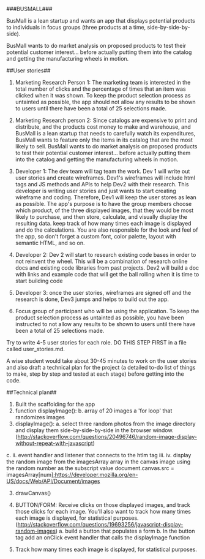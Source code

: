 ###BUSMALL###

BusMall is a lean startup and wants an app that displays potential products to individuals in focus groups (three products at a time, side-by-side-by-side).

 BusMall wants to do market analysis on proposed products to test their potential customer interest... before actually putting them into the catalog and getting the manufacturing wheels in motion.

##User stories##

1. Marketing Research Person 1: The marketing team is interested in the total number of clicks and the percentage of times that an item was clicked when it was shown. To keep the product selection process as untainted as possible, the app should not allow any results to be shown to users until there have been a total of 25 selections made.

2. Marketing Research person 2: Since catalogs are expensive to print and distribute, and the products cost money to make and warehouse, and BusMall is a lean startup that needs to carefully watch its expenditures, BusMall wants to feature only the items in its catalog that are the most likely to sell. BusMall wants to do market analysis on proposed products to test their potential customer interest... before actually putting them into the catalog and getting the manufacturing wheels in motion.

3. Developer 1: The dev team will tag team the work. Dev 1 will write out user stories and create wireframes. Dev1's wireframes will include html tags and JS methods and APIs to help Dev2 with their research. This developer is writing user stories and just wants to start creating wireframe and coding. Therefore, Dev1 will keep the user stores as lean as possible. The app's purpose is to have the group members choose which product, of the three displayed images, that they would be most likely to purchase, and then store, calculate, and visually display the resulting data. keep track of how many times each image is displayed and do the calculations. You are also responsible for the look and feel of the app, so don't forget a custom font, color palette, layout with semantic HTML, and so on.

4. Developer 2: Dev 2 will start to research existing code bases in order to not reinvent the wheel. This will be a combination of research online docs and existing code libraries from past projects. Dev2 will build a doc with links and example code that will get the ball rolling when it is time to start building code

5. Developer 3: once the user stories, wireframes are signed off and the research is done, Dev3 jumps and helps to build out the app.

6. Focus group of participant who will be using the application. To keep the product selection process as untainted as possible, you have been instructed to not allow any results to be shown to users until there have been a total of 25 selections made.

Try to write 4-5 user stories for each role. DO THIS STEP FIRST in a file called user_stories.md.

A wise student would take about 30-45 minutes to work on the user stories and also draft a technical plan for the project (a detailed to-do list of things to make, step by step and tested at each stage) before getting into the code.


##Technical plan##

1. Built the scaffolding for the app
2. function displayImage():
  b. array of 20 images
  a 'for loop' that randomizes images
3. displayImage():
  a. select three random photos from the image directory and display them side-by-side-by-side in the browser window. (http://stackoverflow.com/questions/20496746/random-image-display-without-repeat-with-javascript)

  c.
    ii. event handler and listener that connects to the htlm tag
    iii.
    iv. display the random image from the imagesArray array in the canvas image using the random number as the subscript value
    document.canvas.src = imagesArray[num];https://developer.mozilla.org/en-US/docs/Web/API/Document/images

3. drawCanvas()

3. BUTTON/FORM: Receive clicks on those displayed images, and track those clicks for each image. You'll also want to track how many times each image is displayed, for statistical purposes.(http://stackoverflow.com/questions/19693256/javascript-display-random-images)
  a. build a button that populates a form
  b. In the button tag add an onClick event handler that calls the displayImage function

4. Track how many times each image is displayed, for statistical purposes.
































##
